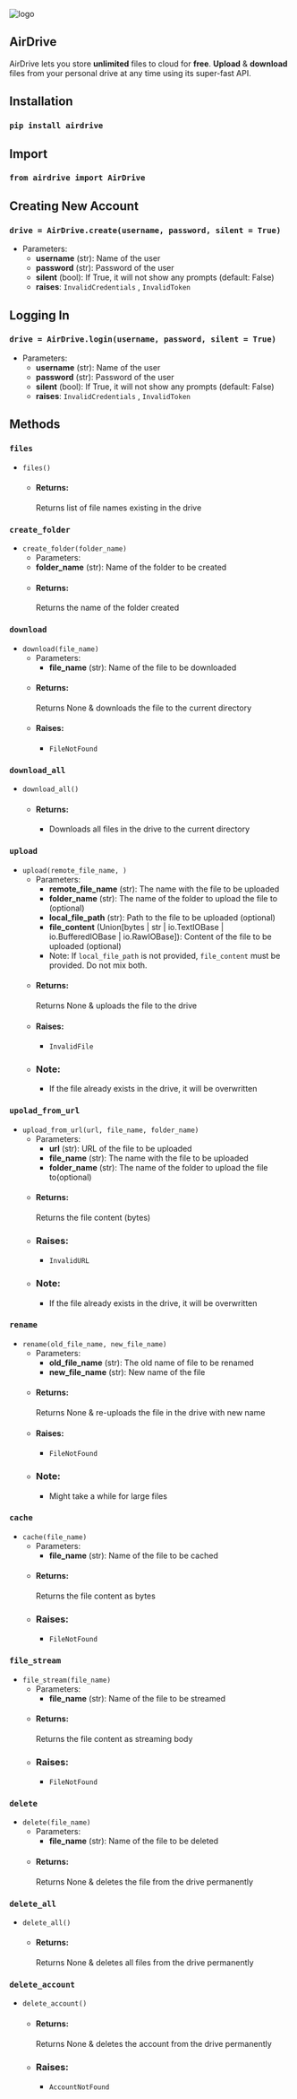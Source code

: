![logo](https://raw.githubusercontent.com/jnsougata/AirDrive/main/ui/air.png)   
## AirDrive
AirDrive lets you store **unlimited** files to cloud for **free**. **Upload** & **download** files from your personal drive at any time using its super-fast API. 

## Installation
### `pip install airdrive`

## Import
### `from airdrive import AirDrive`

## Creating New Account
### `drive = AirDrive.create(username, password, silent = True)`
- Parameters:
  - **username** (str): Name of the user
  - **password** (str): Password of the user
  - **silent** (bool): If True, it will not show any prompts (default: False)
  - **raises**: `InvalidCredentials` , `InvalidToken`

## Logging In
### `drive = AirDrive.login(username, password, silent = True)`
- Parameters:
  - **username** (str): Name of the user
  - **password** (str): Password of the user
  - **silent** (bool): If True, it will not show any prompts (default: False)
  - **raises**: `InvalidCredentials` , `InvalidToken`

## Methods

### `files`  
- `files()`
  - #### Returns:
    Returns list of file names existing in the drive
### `create_folder`
- `create_folder(folder_name)`
  - Parameters:
  - **folder_name** (str): Name of the folder to be created
  - #### Returns:
    Returns the name of the folder created
### `download`
- `download(file_name)`
    - Parameters:
      - **file_name** (str): Name of the file to be downloaded
    - #### Returns:
      Returns None & downloads the file to the current directory
    - #### Raises:
      - `FileNotFound`
### `download_all`
- `download_all()`
    - #### Returns:
      - Downloads all files in the drive to the current directory
### `upload`
- `upload(remote_file_name, )`
    - Parameters:
      - **remote_file_name** (str): The name with the file to be uploaded
      - **folder_name** (str): The name of the folder to upload the file to (optional)
      - **local_file_path** (str): Path to the file to be uploaded (optional)
      - **file_content** (Union[bytes | str | io.TextIOBase | io.BufferedIOBase | io.RawIOBase]): Content of the file to be uploaded (optional)
      - Note: If `local_file_path` is not provided, `file_content` must be provided. Do not mix both.
    - #### Returns:
      Returns None & uploads the file to the drive
    - #### Raises:
      - `InvalidFile`
    - ### Note:
      - If the file already exists in the drive, it will be overwritten
### `upolad_from_url`
- `upload_from_url(url, file_name, folder_name)`
    - Parameters:
      - **url** (str): URL of the file to be uploaded
      - **file_name** (str): The name with the file to be uploaded
      - **folder_name** (str): The name of the folder to upload the file to(optional)
    - #### Returns:
      Returns the file content (bytes)
    - ### Raises:
      - `InvalidURL`
    - ### Note:
      - If the file already exists in the drive, it will be overwritten
### `rename`
- `rename(old_file_name, new_file_name)`
    - Parameters:
      - **old_file_name** (str): The old name of file to be renamed
      - **new_file_name** (str): New name of the file
    - #### Returns:
      Returns None & re-uploads the file in the drive with new name
    - #### Raises:
      - `FileNotFound`
    - ### Note:
      - Might take a while for large files
### `cache`
- `cache(file_name)`
    - Parameters:
      - **file_name** (str): Name of the file to be cached
    - #### Returns:
      Returns the file content as bytes
    - ### Raises:
      - `FileNotFound`
### `file_stream`
- `file_stream(file_name)`
    - Parameters:
      - **file_name** (str): Name of the file to be streamed
    - #### Returns:
      Returns the file content as streaming body
    - ### Raises:
      - `FileNotFound`
### `delete`
- `delete(file_name)`
    - Parameters:
      - **file_name** (str): Name of the file to be deleted
    - #### Returns:
      Returns None & deletes the file from the drive permanently
### `delete_all`
- `delete_all()`
    - #### Returns:
      Returns None & deletes all files from the drive permanently
### `delete_account`
- `delete_account()`
    - #### Returns:
      Returns None & deletes the account from the drive permanently
    - ### Raises:
      - `AccountNotFound`